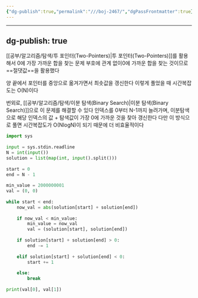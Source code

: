 ```yaml
---
{"dg-publish":true,"permalink":"///boj-2467/","dgPassFrontmatter":true}
---
```



---
dg-publish: true
---
[[공부/알고리즘/탐색/투 포인터(Two-Pointers)\|투 포인터(Two-Pointers)]]를 활용해서 0에 가장 가까운 합을 찾는 문제
부호에 관계 없이0에 가까운 합을 찾는 것이므로 ==절댓값==을 활용했다

양 끝에서 포인터를 중앙으로 옮겨가면서 최솟값을 갱신한다
이렇게 풀었을 때 시간복잡도는 O(N)이다

번외로, [[공부/알고리즘/탐색/이분 탐색(Binary Search)\|이분 탐색(Binary Search)]]으로 이 문제를 해결할 수 있다
인덱스를 0부터 N-1까지 늘려가며,
이분탐색으로 해당 인덱스의 값 + 탐색값이 가장 0에 가까운 것을 찾아 갱신한다
다만 이 방식으로 풀면 시간복잡도가 O(NlogN)이 되기 때문에 더 비효율적이다

```python
import sys  
  
input = sys.stdin.readline  
N = int(input())  
solution = list(map(int, input().split()))  
  
start = 0  
end = N - 1  
  
min_value = 2000000001  
val = (0, 0)  
  
while start < end:  
    now_val = abs(solution[start] + solution[end])  
  
    if now_val < min_value:  
        min_value = now_val  
        val = (solution[start], solution[end])  
  
    if solution[start] + solution[end] > 0:  
        end -= 1  
  
    elif solution[start] + solution[end] < 0:  
        start += 1  
  
    else:  
        break  
  
print(val[0], val[1])
```